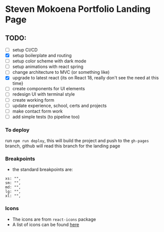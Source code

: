 # Steven Mokoena Portfolio Landing Page

## TODO:
- [ ] setup CI/CD
- [x] setup boilerplate and routing
- [ ] setup color scheme with dark mode
- [ ] setup animations with react spring
- [ ] change architecture to MVC (or something like)
- [x] upgrade to latest react {its on React 18, really don't see the need at this time}
- [ ] create components for UI elements
- [ ] redesign UI with terminal style
- [ ] create working form
- [ ] update experience, school, certs and projects
- [ ] make contact form work
- [ ] add simple tests (to pipeline too)

### To deploy
run `npm run deploy`, this will build the project and push to the `gh-pages` branch,
github will read this branch for the landing page

### Breakpoints
- the standard breakpoints are:
```
xs: "",
sm: "",
md: "",
lg: "",
xl: "",
```

### Icons
- The icons are from `react-icons` package
- A list of icons can be found [here](https://react-icons.github.io/react-icons/)
